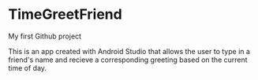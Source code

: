 # TimeGreetFriend
My first Github project

This is an app created with Android Studio that allows the user
to type in a friend's name and recieve a corresponding greeting based 
on the current time of day.
